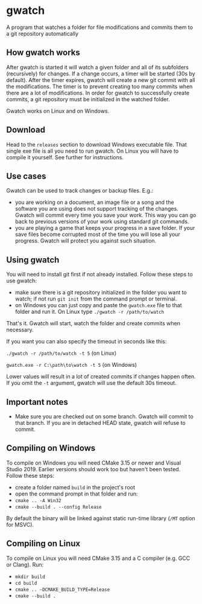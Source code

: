 # gwatch
A program that watches a folder for file modifications and commits them to a git repository automatically

## How gwatch works
After gwatch is started it will watch a given folder and all of its subfolders (recursively) for changes. If a change occurs, a timer will be started (30s by default). After the timer expires, gwatch will create a new git commit with all the modifications. The timer is to prevent creating too many commits when there are a lot of modifications. In order for gwatch to successfully create commits, a git repository must be initialized in the watched folder.

Gwatch works on Linux and on Windows.

## Download
Head to the `releases` section to download Windows executable file. That single exe file is all you need to run gwatch. On Linux you will have to compile it yourself. See further for instructions.

## Use cases
Gwatch can be used to track changes or backup files. E.g.:
- you are working on a document, an image file or a song and the software you are using does not support tracking of the changes. Gwatch will commit every time you save your work. This way you can go back to previous versions of your work using standard git commands.
- you are playing a game that keeps your progress in a save folder. If your save files become corrupted most of the time you will lose all your progress. Gwatch will protect you against such situation.

## Using gwatch
You will need to install git first if not already installed. Follow these steps to use gwatch:
- make sure there is a git repository initialized in the folder you want to watch; if not run `git init` from the command prompt or terminal.
- on Windows you can just copy and paste the `gwatch.exe` file to that folder and run it. On Linux type `./gwatch -r /path/to/watch`

That's it. Gwatch will start, watch the folder and create commits when necessary.

If you want you can also specify the timeout in seconds like this:

`./gwatch -r /path/to/watch -t 5` (on Linux)

`gwatch.exe -r C:\path\to\watch -t 5` (on Windows)

Lower values will result in a lot of created commits if changes happen often. If you omit the `-t` argument, gwatch will use the default 30s timeout.

## Important notes
- Make sure you are checked out on some branch. Gwatch will commit to that branch. If you are in detached HEAD state, gwatch will refuse to commit.

## Compiling on Windows
To compile on Windows you will need CMake 3.15 or newer and Visual Studio 2019. Earlier versions should work too but haven't been tested. Follow these steps:
- create a folder named `build` in the project's root
- open the command prompt in that folder and run:
- `cmake .. -A Win32`
- `cmake --build . --config Release`

By default the binary will be linked against static run-time library (`/MT` option for MSVC).

## Compiling on Linux
To compile on Linux you will need CMake 3.15 and a C compiler (e.g. GCC or Clang). Run:
- `mkdir build`
- `cd build`
- `cmake .. -DCMAKE_BUILD_TYPE=Release`
- `cmake --build .`
